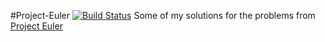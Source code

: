 #Project-Euler  [![Build Status](https://travis-ci.org/rusucosmin/node-js.svg?branch=master)](https://travis-ci.org/rusucosmin/node-js)
Some of my solutions for the problems from [Project Euler](https://projecteuler.net/)
